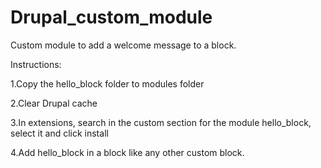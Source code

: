 # Drupal_custom_module

Custom module to add a welcome message to a block.

Instructions:

<p>1.Copy the hello_block folder to modules folder</p>
<p>2.Clear Drupal cache</p>
<p>3.In extensions, search in the custom section for the module hello_block, select it and click install</p>
<p>4.Add hello_block in a block like any other custom block.</p>
